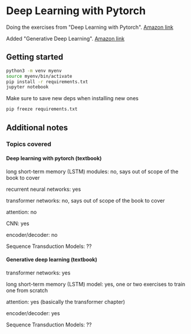 # Deep Learning with Pytorch

Doing the exercises from "Deep Learning with Pytorch". [Amazon link](https://amazon.com)

Added "Generative Deep Learning". [Amazon link](https://amazon.com)

## Getting started

```bash
python3 -m venv myenv
source myenv/bin/activate
pip install -r requirements.txt
jupyter notebook
```

Make sure to save new deps when installing new ones
```bash
pip freeze requirements.txt
```

## Additional notes

### Topics covered

#### Deep learning with pytorch (textbook)

long short-term memory (LSTM) modules: no, says out of scope of the book to cover

recurrent neural networks: yes

transformer networks: no, says out of scope of the book to cover

attention: no

CNN: yes

encoder/decoder: no

Sequence Transduction Models: ??

#### Generative deep learning (textbook)

transformer networks: yes

long short-term memory (LSTM) model: yes, one or two exercises to train one from scratch

attention: yes (basically the transformer chapter)

encoder/decoder: yes

Sequence Transduction Models: ??
